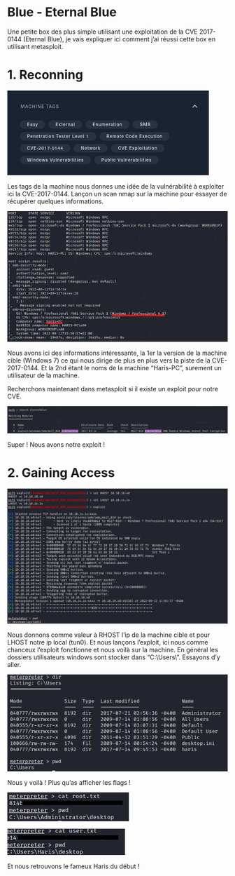 # Blue - Eternal Blue

Une petite box des plus simple utilisant une exploitation de la CVE 2017-0144 (Eternal Blue), je vais expliquer ici comment j’ai réussi cette box en utilisant metasploit.

# 1. Reconning

![Untitled](src/Untitled.png)

Les tags de la machine nous donnes une idée de la vulnérabilité à exploiter ici la CVE-2017-0144.
Lançon un scan nmap sur la machine pour essayer de récupérer quelques informations.

![Untitled](src/Untitled%201.png)

Nous avons ici des informations intéressante, la 1er la version de la machine cible (Windows 7) ce qui nous dirige de plus en plus vers la piste de la CVE-2017-0144. Et la 2nd étant le noms de la machine “Haris-PC”, surement un utilisateur de la machine.

Recherchons maintenant dans metasploit si il existe un exploit pour notre CVE.

![Untitled](src/Untitled%202.png)

Super ! Nous avons notre exploit !

# 2. **Gaining Access**

![Untitled](src/Untitled%203.png)

Nous donnons comme valeur à RHOST l’ip de la machine cible et pour LHOST notre ip local (tun0). Et nous lançons l’exploit, ici nous comme chanceux l’exploit fonctionne et nous voilà sur la machine. 
En général les dossiers utilisateurs windows sont stocker dans “C:\Users\”. Essayons d’y aller.

![Untitled](src/Untitled%204.png)

Nous y voilà ! Plus qu’as afficher les flags !

![Untitled](src/Untitled%205.png)

![Untitled](src/Untitled%206.png)

Et nous retrouvons le fameux Haris du début !
